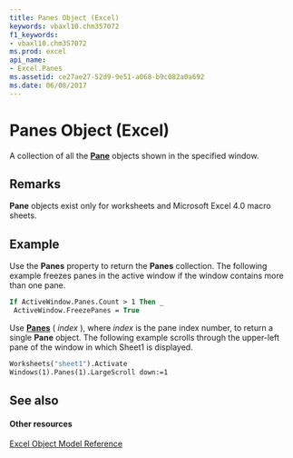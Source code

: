 ```yaml
---
title: Panes Object (Excel)
keywords: vbaxl10.chm357072
f1_keywords:
- vbaxl10.chm357072
ms.prod: excel
api_name:
- Excel.Panes
ms.assetid: ce27ae27-52d9-9e51-a068-b9c082a0a692
ms.date: 06/08/2017
---
```



# Panes Object (Excel)

A collection of all the  **[Pane](Excel.Pane.md)** objects shown in the specified window.


## Remarks

 **Pane** objects exist only for worksheets and Microsoft Excel 4.0 macro sheets.


## Example

Use the  **Panes** property to return the **Panes** collection. The following example freezes panes in the active window if the window contains more than one pane.


```vb
If ActiveWindow.Panes.Count > 1 Then _ 
 ActiveWindow.FreezePanes = True
```

Use  **[Panes](Excel.Window.Panes.md)** ( _index_ ), where _index_ is the pane index number, to return a single **Pane** object. The following example scrolls through the upper-left pane of the window in which Sheet1 is displayed.




```vb
Worksheets("sheet1").Activate 
Windows(1).Panes(1).LargeScroll down:=1
```


## See also


#### Other resources


[Excel Object Model Reference](http://msdn.microsoft.com/library/11ea8598-8a20-92d5-f98b-0da04263bf2c%28Office.15%29.aspx)


